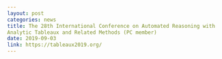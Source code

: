 ```yaml
---
layout: post
categories: news
title: The 28th International Conference on Automated Reasoning with
Analytic Tableaux and Related Methods (PC member)
date: 2019-09-03
link: https://tableaux2019.org/
---
```

